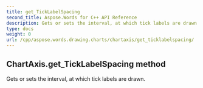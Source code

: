 ```yaml
---
title: get_TickLabelSpacing
second_title: Aspose.Words for C++ API Reference
description: Gets or sets the interval, at which tick labels are drawn. 
type: docs
weight: 0
url: /cpp/aspose.words.drawing.charts/chartaxis/get_ticklabelspacing/
---
```

## ChartAxis.get_TickLabelSpacing method


Gets or sets the interval, at which tick labels are drawn.

